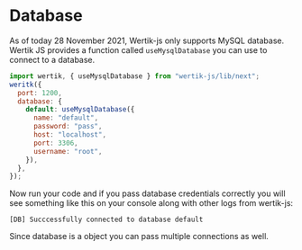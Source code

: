 # Database

As of today 28 November 2021, Wertik-js only supports MySQL database. Wertik JS provides a function called `useMysqlDatabase` you can use to connect to a database.

```js
import wertik, { useMysqlDatabase } from "wertik-js/lib/next";
weritk({
  port: 1200,
  database: {
    default: useMysqlDatabase({
      name: "default",
      password: "pass",
      host: "localhost",
      port: 3306,
      username: "root",
    }),
  },
});
```

Now run your code and if you pass database credentials correctly you will see something like this on your console along with other logs from wertik-js:

```
[DB] Succcessfully connected to database default
```

Since database is a object you can pass multiple connections as well.
